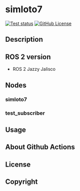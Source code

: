 # simloto7
<a href="https://github.com/IT2729/simloto7/actions/workflows/test.yml"><img src="https://github.com/IT2729/robosys2024/actions/workflows/test.yml/badge.svg" alt="Test status"></a>
<a href="https://github.com/IT2729/simloto7/tree/main?tab=BSD-3-Clause-1-ov-file"><img alt="GitHub License" src="https://img.shields.io/github/license/IT2729/simloto7"></a>

## Description

## ROS 2 version
- ROS 2 Jazzy Jalisco

## Nodes
### simloto7

### test_subscriber

## Usage

## About Github Actions

## License

## Copyright
